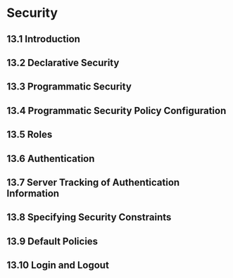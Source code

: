 # Security

## 13.1 Introduction

## 13.2 Declarative Security

## 13.3 Programmatic Security

## 13.4 Programmatic Security Policy Configuration

## 13.5 Roles

## 13.6 Authentication

## 13.7 Server Tracking of Authentication Information

## 13.8 Specifying Security Constraints

## 13.9 Default Policies

## 13.10 Login and Logout